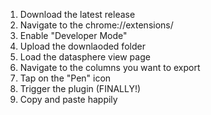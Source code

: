 1. Download the latest release 
3. Navigate to the chrome://extensions/ 
4. Enable "Developer Mode"
5. Upload the downlaoded folder
6. Load the datasphere view page
7. Navigate to the columns you want to export
8. Tap on the "Pen" icon
9. Trigger the plugin (FINALLY!)
10. Copy and paste happily
